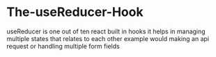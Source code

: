 # The-useReducer-Hook
useReducer is one out of ten react built in hooks it helps in managing multiple states that relates to each other example would making an api request or handling multiple form fields
